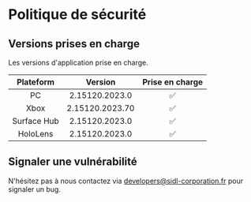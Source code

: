 # Politique de sécurité

## Versions prises en charge

Les versions d'application prise en charge.

| Plateform | Version | Prise en charge    |
| :-: | :-: | :-: |
| PC | 2.15120.2023.0 | :white_check_mark: |
| Xbox | 2.15120.2023.70 | :white_check_mark: |
| Surface Hub | 2.15120.2023.0 | :white_check_mark: |
| HoloLens | 2.15120.2023.0 | :white_check_mark: |

## Signaler une vulnérabilité

N'hésitez pas à nous contactez via developers@sidl-corporation.fr pour signaler un bug.
